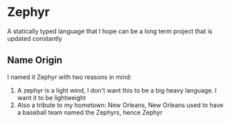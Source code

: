 # Zephyr
A statically typed language that I hope can be a long term project that is updated constantly

## Name Origin
I named it Zephyr with two reasons in mind:
1. A zephyr is a light wind, I don't want this to be a big heavy language. I want it to be lightweight
2. Also a tribute to my hometown: New Orleans, New Orleans used to have a baseball team named the Zephyrs, hence Zephyr
